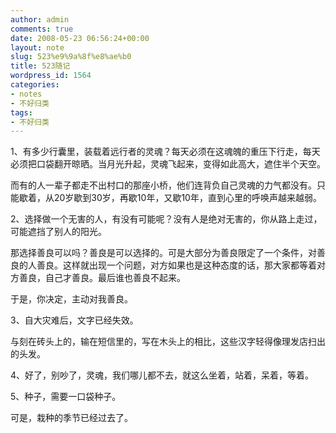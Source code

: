 ```yaml
---
author: admin
comments: true
date: 2008-05-23 06:56:24+00:00
layout: note
slug: 523%e9%9a%8f%e8%ae%b0
title: 523随记
wordpress_id: 1564
categories:
- notes
- 不好归类
tags:
- 不好归类
---
```


1、有多少行囊里，装载着远行者的灵魂？每天必须在这魂魄的重压下行走，每天必须把口袋翻开晾晒。当月光升起，灵魂飞起来，变得如此高大，遮住半个天空。

而有的人一辈子都走不出村口的那座小桥，他们连背负自己灵魂的力气都没有。只能歇着，从20岁歇到30岁，再歇10年，又歇10年，直到心里的呼唤声越来越弱。

2、选择做一个无害的人，有没有可能呢？没有人是绝对无害的，你从路上走过，可能遮挡了别人的阳光。

那选择善良可以吗？善良是可以选择的。可是大部分为善良限定了一个条件，对善良的人善良。这样就出现一个问题，对方如果也是这种态度的话，那大家都等着对方善良，自己才善良。最后谁也善良不起来。

于是，你决定，主动对我善良。

3、自大灾难后，文字已经失效。

与刻在砖头上的，输在短信里的，写在木头上的相比，这些汉字轻得像理发店扫出的头发。

4、好了，别吵了，灵魂，我们哪儿都不去，就这么坐着，站着，呆着，等着。

5、种子，需要一口袋种子。

可是，栽种的季节已经过去了。
